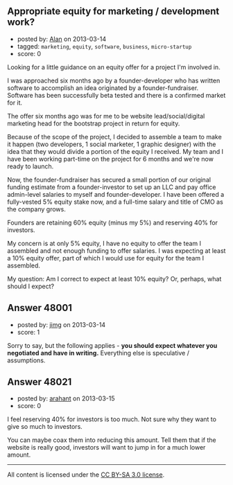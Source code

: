 ## Appropriate equity for marketing / development work?

- posted by: [Alan](https://stackexchange.com/users/-1/25470-alan) on 2013-03-14
- tagged: `marketing`, `equity`, `software`, `business`, `micro-startup`
- score: 0

Looking for a little guidance on an equity offer for a project I'm involved in.

I was approached six months ago by a founder-developer who has written software to accomplish an idea originated by a founder-fundraiser. Software has been successfully beta tested and there is a confirmed market for it. 

The offer six months ago was for me to be website lead/social/digital marketing head for the bootstrap project in return for equity.

Because of the scope of the project, I decided to assemble a team to make it happen (two developers, 1 social marketer, 1 graphic designer) with the idea that they would divide a portion of the equity I received. My team and I have been working part-time on the project for 6 months and we're now ready to launch.

Now, the founder-fundraiser has secured a small portion of our original funding estimate from a founder-investor to set up an LLC and pay office admin-level salaries to myself and founder-developer. I have been offered a fully-vested 5% equity stake now, and a full-time salary and title of CMO as the company grows.

Founders are retaining 60% equity (minus my 5%) and reserving 40% for investors.

My concern is at only 5% equity, I have no equity to offer the team I assembled and not enough funding to offer salaries.  I was expecting at least a 10% equity offer, part of which I would use for equity for the team I assembled.

My question: Am I correct to expect at least 10% equity? Or, perhaps, what should I expect?



## Answer 48001

- posted by: [jimg](https://stackexchange.com/users/-1/2380-jimg) on 2013-03-14
- score: 1

Sorry to say, but the following applies - **you should expect whatever you negotiated and have in writing.** Everything else is speculative / assumptions. 


## Answer 48021

- posted by: [arahant](https://stackexchange.com/users/-1/25436-arahant) on 2013-03-15
- score: 0

I feel reserving 40% for investors is too much. Not sure why they want to give so much to investors.

You can maybe coax them into reducing this amount. Tell them that if the website is really good, investors will want to jump in for a much lower amount.



---

All content is licensed under the [CC BY-SA 3.0 license](https://creativecommons.org/licenses/by-sa/3.0/).
